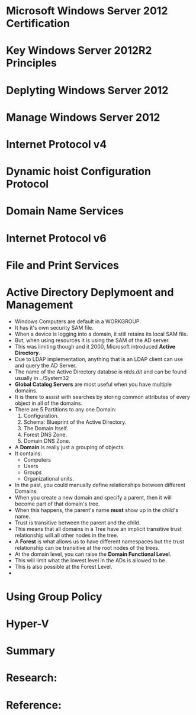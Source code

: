 # Microsoft Windows Server 2012 Certification
##

# Key Windows Server 2012R2 Principles

# Deplyting Windows Server 2012

# Manage Windows Server 2012

# Internet Protocol v4

# Dynamic hoist Configuration Protocol

# Domain Name Services

# Internet Protocol v6

# File and Print Services

# Active Directory Deplymoent and Management
- Windows Computers are default in a WORKGROUP.
- It has it's own security SAM file.
- When a device is logging into a domain, it still retains its local SAM file.
- But, when using resources it is using the SAM of the AD server.
- This was limiting though and it 2000, Microsoft introduced **Active Directory**.
- Due to LDAP implementation, anything that is an LDAP client can use and query the AD Server.
- The name of the Active Directory databse is *ntds.dit* and can be found usually in ../System32
- **Global Catalog Servers** are most useful when you have multiple domains.
- It is there to assist with searches by storing common attributes of every object in all of the domains.
- There are 5 Partitions to any one Domain:
  1. Configuration.
  2. Schema: Blueprint of the Active Directory.
  3. The Domain Itself.
  4. Forest DNS Zone.
  5. Domain DNS Zone.
- A **Domain** is really just a grouping of objects.
- It contains:
  * Computers
  * Users
  * Groups
  * Organizational units.
- In the past, you could manually define relationships between different Domains.
- When you create a new domain and specify a parent, then it will become part of that domain's tree.
- When this happens, the parent's name **must** show up in the child's name.
- Trust is transitive between the parent and the child.
- This means that all domains in a Tree have an implicit transitive trust relationship will all other nodes in the tree.
- A **Forest** is what allows us to have different namespaces but the trust relationship can be transitive at the root nodes of the trees.
- At the domain level, you can raise the **Domain Functional Level**.
- This will limit what the lowest level in the ADs is allowed to be.
- This is also possible at the Forest Level.
-



# Using Group Policy

# Hyper-V

# Summary

# Research:

# Reference:
